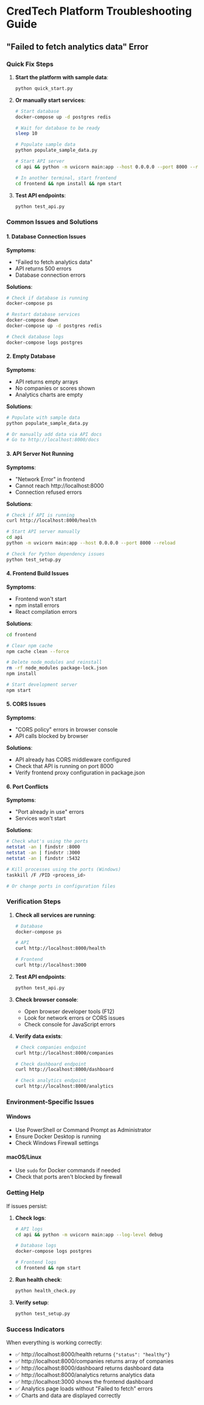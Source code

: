 # CredTech Platform Troubleshooting Guide

## "Failed to fetch analytics data" Error

### Quick Fix Steps

1. **Start the platform with sample data**:
   ```bash
   python quick_start.py
   ```

2. **Or manually start services**:
   ```bash
   # Start database
   docker-compose up -d postgres redis
   
   # Wait for database to be ready
   sleep 10
   
   # Populate sample data
   python populate_sample_data.py
   
   # Start API server
   cd api && python -m uvicorn main:app --host 0.0.0.0 --port 8000 --reload
   
   # In another terminal, start frontend
   cd frontend && npm install && npm start
   ```

3. **Test API endpoints**:
   ```bash
   python test_api.py
   ```

### Common Issues and Solutions

#### 1. Database Connection Issues

**Symptoms**: 
- "Failed to fetch analytics data"
- API returns 500 errors
- Database connection errors

**Solutions**:
```bash
# Check if database is running
docker-compose ps

# Restart database services
docker-compose down
docker-compose up -d postgres redis

# Check database logs
docker-compose logs postgres
```

#### 2. Empty Database

**Symptoms**:
- API returns empty arrays
- No companies or scores shown
- Analytics charts are empty

**Solutions**:
```bash
# Populate with sample data
python populate_sample_data.py

# Or manually add data via API docs
# Go to http://localhost:8000/docs
```

#### 3. API Server Not Running

**Symptoms**:
- "Network Error" in frontend
- Cannot reach http://localhost:8000
- Connection refused errors

**Solutions**:
```bash
# Check if API is running
curl http://localhost:8000/health

# Start API server manually
cd api
python -m uvicorn main:app --host 0.0.0.0 --port 8000 --reload

# Check for Python dependency issues
python test_setup.py
```

#### 4. Frontend Build Issues

**Symptoms**:
- Frontend won't start
- npm install errors
- React compilation errors

**Solutions**:
```bash
cd frontend

# Clear npm cache
npm cache clean --force

# Delete node_modules and reinstall
rm -rf node_modules package-lock.json
npm install

# Start development server
npm start
```

#### 5. CORS Issues

**Symptoms**:
- "CORS policy" errors in browser console
- API calls blocked by browser

**Solutions**:
- API already has CORS middleware configured
- Check that API is running on port 8000
- Verify frontend proxy configuration in package.json

#### 6. Port Conflicts

**Symptoms**:
- "Port already in use" errors
- Services won't start

**Solutions**:
```bash
# Check what's using the ports
netstat -an | findstr :8000
netstat -an | findstr :3000
netstat -an | findstr :5432

# Kill processes using the ports (Windows)
taskkill /F /PID <process_id>

# Or change ports in configuration files
```

### Verification Steps

1. **Check all services are running**:
   ```bash
   # Database
   docker-compose ps
   
   # API
   curl http://localhost:8000/health
   
   # Frontend
   curl http://localhost:3000
   ```

2. **Test API endpoints**:
   ```bash
   python test_api.py
   ```

3. **Check browser console**:
   - Open browser developer tools (F12)
   - Look for network errors or CORS issues
   - Check console for JavaScript errors

4. **Verify data exists**:
   ```bash
   # Check companies endpoint
   curl http://localhost:8000/companies
   
   # Check dashboard endpoint  
   curl http://localhost:8000/dashboard
   
   # Check analytics endpoint
   curl http://localhost:8000/analytics
   ```

### Environment-Specific Issues

#### Windows
- Use PowerShell or Command Prompt as Administrator
- Ensure Docker Desktop is running
- Check Windows Firewall settings

#### macOS/Linux
- Use `sudo` for Docker commands if needed
- Check that ports aren't blocked by firewall

### Getting Help

If issues persist:

1. **Check logs**:
   ```bash
   # API logs
   cd api && python -m uvicorn main:app --log-level debug
   
   # Database logs
   docker-compose logs postgres
   
   # Frontend logs
   cd frontend && npm start
   ```

2. **Run health check**:
   ```bash
   python health_check.py
   ```

3. **Verify setup**:
   ```bash
   python test_setup.py
   ```

### Success Indicators

When everything is working correctly:

- ✅ http://localhost:8000/health returns `{"status": "healthy"}`
- ✅ http://localhost:8000/companies returns array of companies
- ✅ http://localhost:8000/dashboard returns dashboard data
- ✅ http://localhost:8000/analytics returns analytics data
- ✅ http://localhost:3000 shows the frontend dashboard
- ✅ Analytics page loads without "Failed to fetch" errors
- ✅ Charts and data are displayed correctly